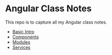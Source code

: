 # Angular Class Notes

This repo is to capture all my Angular class notes.

- [Basic Intro](https://github.com/GUZHAO/AngularClassNote)
- [Components](https://github.com/GUZHAO/AngularClassNote)
- [Modules](https://github.com/GUZHAO/AngularClassNote)
- [Services](https://github.com/GUZHAO/AngularClassNote)

